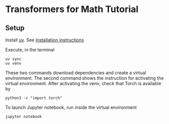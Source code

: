 # Transformers for Math Tutorial

## Setup

Install [uv](https://github.com/astral-sh/uv). See [installation
instructions](https://docs.astral.sh/uv/getting-started/installation/)

Execute, in the terminal
```
uv sync
uv venv
```

These two commands download dependencies and create a virtual environment. The
second command shows the instruction for activating the virtual environment.
After activating the venv, check that Torch is available by

```
python3 -c "import torch"
```

To launch Jupyter notebook, run inside the virtual environment

``` c
jupyter notebook
```

